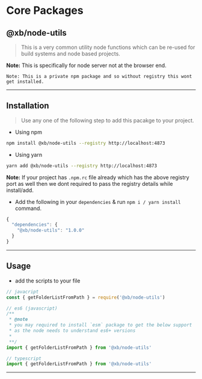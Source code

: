 # Core Packages

## @xb/node-utils

> This is a very common utility node functions which can be re-used for build systems and node based projects.

**Note:** This is specifically for node server not at the browser end.

`Note: This is a private npm package and so without registry this wont get installed.`

---

## Installation

> Use any one of the following step to add this pacakge to your project.

- Using npm

```bash
npm install @xb/node-utils --registry http://localhost:4873
```

- Using yarn

```bash
yarn add @xb/node-utils --registry http://localhost:4873
```

**Note:** If your project has `.npm.rc` file already which has the above registry port as well then we dont required to pass the registry details while install/add.

- Add the following in your `dependencies` & run `npm i / yarn install` command.

```js
{
  "dependencies": {
    "@xb/node-utils": "1.0.0"
  }
}
```

---

## Usage

- add the scripts to your file

```javascript
// javacript
const { getFolderListFromPath } = require('@xb/node-utils')

// es6 (javascript)
/**
 * @note
 * you may required to install `esm` package to get the below support
 * as the node needs to understand es6+ versions
 *
 **/
import { getFolderListFromPath } from '@xb/node-utils'

// typescript
import { getFolderListFromPath } from '@xb/node-utils'
```

---
